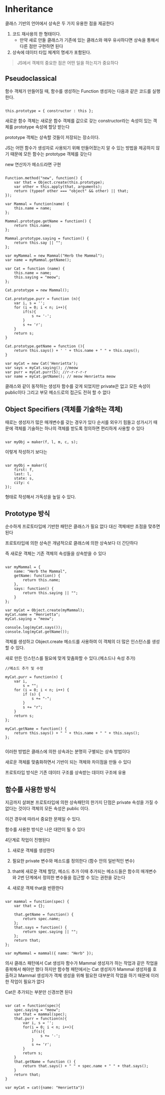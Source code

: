# Inheritance

클래스 기반의 언어에서 상속은 두 가지 유용한 점을 제공한다

1. 코드 재사용의 한 형태이다.
    - 만약 새로 만들 클래스가 기존에 있는 클래스와 매우 유사하다면 상속을 통해서 다른 점만 구현하면 된다
2. 상속에 데이터 타입 체계의 명세가 포함된다.

> JS에서 객체의 중요한 점은 어떤 일을 하는지가 중요하다

## Pseudoclassical

함수 객체가 만들어질 때, 함수를 생성하는 Function 생성자는 다음과 같은 코드를 실행한다.

```

this.prototype = { constructor : this };

```

새로운 함수 객체는 새로운 함수 객체를 값으로 갖는 constructor라는 속성이 있는 객체를 prototype 속성에 할당 받는다

prototype 객체는 상속할 것들이 저장되는 장소이다.

JS는 어떤 함수가 생성자로 사용되기 위해 만들어졌는지 알 수 있는 방법을 제공하지 않기 때문에 모든 함수는 prototype 객체를 갖는다

new 연산자가 메소드라면 구현

```

Function.method("new", function() {
    var that = Object.create(this.prototype);
    var other = this.apply(that, arguments);
    return (typeof other === "object" && other) || that;
});

var Mammal = function(name) {
    this.name = name;
};

Mammal.prototype.getName = function() {
    return this.name;
};

Mammal.prototype.saying = function() {
    return this.say || "";
};

var myMammal = new Mammal("Herb the Mammal");
var name = myMammal.getName();

var Cat = function (name) {
    this.name = name;
    this.saying = "meow";
};

Cat.prototype = new Mammal();

Cat.prototype.purr = function (n){
    var i, s = '';
    for (i = 0; i < n; i++){
        if(s){
            s += '-';
        }
        s += 'r';
    }
    return s;
}

Cat.prototype.getName = function (){
    return this.says() + ' ' + this.name + " " + this.says();
}

var myCat = new Cat('Henrietta');
var says = myCat.saying(); //meow
var purr = myCat.purr(5); //r-r-r-r-r
var name = myCat.getName(); // meow Henrietta meow

```

클래스와 같이 동작하는 생성자 함수를 갖게 되었지만 private은 없고 모든 속성이 public이다 그리고 부모 메소드로의 접근도 전혀 할 수 없다

## Object Specifiers (객체를 기술하는 객체)

때로는 생성자가 많은 매개변수를 갖는 경우가 있다 순서를 외우기 힘들고 성가시기 때문에 객체를 기술하는 하나의 객체를 받도록 정의하면 편리하게 사용할 수 있다

```

var myObj = maker(f, l, m, c, s);

```

이렇게 작성하기 보다는

```

var myObj = maker({
    first: f,
    last: l,
    state: s,
    city: c
});

```

형태로 작성해서 가독성을 높일 수 있다.

## Prototype 방식

순수하게 프로토타입에 기반한 패턴은 클래스가 필요 없다 대신 객체에만 초점을 맞추면 된다

프로토타입에 의한 상속은 개념적으로 클래스에 의한 상속보다 더 간단하다

즉 새로운 객체는 기존 객체의 속성들을 상속받을 수 있다

```

var myMammal = {
    name: "Herb the Mammal",
    getName: function() {
        return this.name;
    },
    says: function() {
        return this.saying || "";
    }
};

var myCat = Object.create(myMammal);
myCat.name = "Henrietta";
myCat.saying = "meow";

console.log(myCat.says());
console.log(myCat.getName());

```

객체를 생성하고 Object.create 메소드를 사용하여 이 객체의 더 많은 인스턴스를 생성할 수 있다.

새로 만든 인스턴스를 필요에 맞게 맞춤화할 수 있다.(메소드나 속성 추가)

```
//메소드 추가 및 수정

myCat.purr = function(n) {
    var i,
        s = "";
    for (i = 0; i < n; i++) {
        if (s) {
            s += "-";
        }
        s += "r";
    }
    return s;
};

myCat.getName = function() {
    return this.says() + " " + this.name + " " + this.says();
};


```

이러한 방법은 클래스에 의한 상속과는 분명히 구별되는 상속 방법이다

새로운 객체를 맞춤화하면서 기반이 되는 객체와 차이점을 만들 수 있다

프로토타입 방식은 기존 데이터 구조를 상속받는 데이터 구조에 유용

## 함수를 사용한 방식

지금까지 살펴본 프로토타입에 의한 상속패턴의 한가지 단점은 private 속성을 가질 수 없다는 것이다 객체의 모든 속성은 public 이다.

이건 경우에 따라서 중요한 문제일 수 있다.

함수를 사용한 방식은 나은 대안이 될 수 있다

4단계로 작업이 진행된다

1. 새로운 객체를 생성한다

2. 필요한 private 변수와 메소드를 정의한다 (함수 안의 일반적인 변수)

3. that에 새로운 객체 할당, 메소드 추가 이때 추가되는 메소드들은 함수의 매개변수와 2번 단계에서 정의한 변수들을 접근할 수 있는 권한을 갖는다

4. 새로운 객체 that을 반환한다

```

var mammal = function(spec) {
    var that = {};

    that.getName = function() {
        return spec.name;
    };
    that.says = function() {
        return spec.saying || "";
    };
    return that;
};

var myMammal = mammal({ name: "Herb" });

```

의사 클래스 패턴에서 Cat 생성자 함수가 Mammal 생성자가 하는 작업과 같은 작업을 중복해서 해야만 했다 하지만 함수형 패턴에서는 Cat 생성자가 Mammal 생성자를 호출하고 Mammal 생성자가 객체 생성을 위해 필요한 대부분의 작업을 하기 때문에 이러한 작업이 필요가 없다

Cat은 추가되는 부분만 신경쓰면 된다

```

var cat = function(spec){
    spec.saying = "meow";
    var that = mammal(spec);
    that.purr = function(n){
        var i, s = '';
        for(i = 0; i < n; i++){
            if(s){
                s += '-';
            }
            s += 'r';
        }
        return s;
    }
    that.getName = function () {
        return that.says() + " " + spec.name + " " + that.says();
    }
    return that;
}

var myCat = cat({name: "Henrietta"})

```
